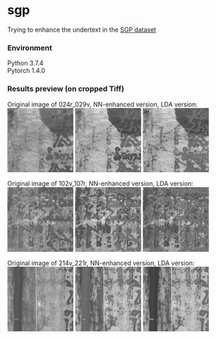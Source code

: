 # sgp
Trying to enhance the undertext in the [SGP dataset](http://openn.library.upenn.edu/)

### Environment
Python 3.7.4 <br />
Pytorch 1.4.0
<br />


### Results preview (on cropped Tiff)
Original image of 024r_029v, NN-enhanced version, LDA version:
<br />
<img src='/results_preview/024r_029v_orig.png' width='150'>
<img src='/results_preview/024r_029v_enh.png' width='150'>
<img src='/results_preview/024r_029v_lda.png' width='150'>
<br />

Original image of 102v_107r, NN-enhanced version, LDA version:
<br />
<img src='/results_preview/102v_107r_orig.png' width='150'>
<img src='/results_preview/102v_107r_enh.png' width='150'>
<img src='/results_preview/102v_107r_lda.png' width='150'>
<br />

Original image of 214v_221r, NN-enhanced version, LDA version:
<br />
<img src='/results_preview/214v_221r_orig.png' width='150'>
<img src='/results_preview/214v_221r_enh.png' width='150'>
<img src='/results_preview/214v_221r_lda.png' width='150'>
<br />
